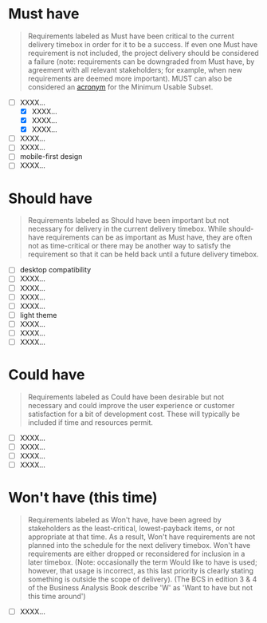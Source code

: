 # Must have

> Requirements labeled as Must have been critical to the current delivery timebox in order for it to be a success. If even one Must have requirement is not included, the project delivery should be considered a failure (note: requirements can be downgraded from Must have, by agreement with all relevant stakeholders; for example, when new requirements are deemed more important). MUST can also be considered an [acronym](https://en.wikipedia.org/wiki/Acronym) for the Minimum Usable Subset.

- [ ] XXXX...
  - [x] XXXX...
  - [x] XXXX...
  - [x] XXXX...
- [ ] XXXX...
- [ ] XXXX...
- [ ] mobile-first design
- [ ] XXXX...

# Should have

> Requirements labeled as Should have been important but not necessary for delivery in the current delivery timebox. While should-have requirements can be as important as Must have, they are often not as time-critical or there may be another way to satisfy the requirement so that it can be held back until a future delivery timebox.

- [ ] desktop compatibility
- [ ] XXXX...
- [ ] XXXX...
- [ ] XXXX...
- [ ] XXXX...
- [ ] light theme
- [ ] XXXX...
- [ ] XXXX...
- [ ] XXXX...

# Could have

> Requirements labeled as Could have been desirable but not necessary and could improve the user experience or customer satisfaction for a bit of development cost. These will typically be included if time and resources permit.

- [ ] XXXX...
- [ ] XXXX...
- [ ] XXXX...
- [ ] XXXX...

# Won't have (this time)

> Requirements labeled as Won't have, have been agreed by stakeholders as the least-critical, lowest-payback items, or not appropriate at that time. As a result, Won't have requirements are not planned into the schedule for the next delivery timebox. Won't have requirements are either dropped or reconsidered for inclusion in a later timebox. (Note: occasionally the term Would like to have is used; however, that usage is incorrect, as this last priority is clearly stating something is outside the scope of delivery). (The BCS in edition 3 & 4 of the Business Analysis Book describe 'W' as 'Want to have but not this time around')

- [ ] XXXX...
